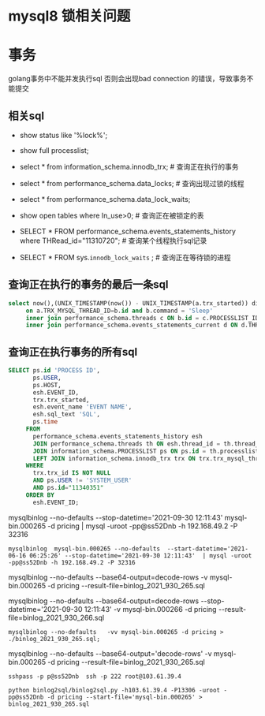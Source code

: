 # mysql8 锁相关问题



# 事务

golang事务中不能并发执行sql 否则会出现bad connection 的错误，导致事务不能提交



## 相关sql

* show status like '%lock%';

* show full processlist;

* select * from information_schema.innodb_trx; # 查询正在执行的事务

* select * from performance_schema.data_locks; # 查询出现过锁的线程

* select * from performance_schema.data_lock_waits;

* show open tables where In_use>0; # 查询正在被锁定的表

* SELECT * FROM performance_schema.events_statements_history where THRead_id="11310720"; # 查询某个线程执行sql记录

* SELECT * FROM sys.`innodb_lock_waits` ; # 查询正在等待锁的进程

  

## 查询正在执行的事务的最后一条sql 

```sql
select now(),(UNIX_TIMESTAMP(now()) - UNIX_TIMESTAMP(a.trx_started)) diff_sec,b.id,b.user,b.host,b.db,d.SQL_TEXT from information_schema.innodb_trx a inner join information_schema.PROCESSLIST b
     on a.TRX_MYSQL_THREAD_ID=b.id and b.command = 'Sleep'
     inner join performance_schema.threads c ON b.id = c.PROCESSLIST_ID
     inner join performance_schema.events_statements_current d ON d.THREAD_ID = c.THREAD_ID;
```



## 查询正在执行事务的所有sql 

```sql
SELECT ps.id 'PROCESS ID',
       ps.USER,
       ps.HOST,
       esh.EVENT_ID,
       trx.trx_started,
       esh.event_name 'EVENT NAME',
       esh.sql_text 'SQL',
       ps.time
     FROM
       performance_schema.events_statements_history esh
       JOIN performance_schema.threads th ON esh.thread_id = th.thread_id
       JOIN information_schema.PROCESSLIST ps ON ps.id = th.processlist_id
       LEFT JOIN information_schema.innodb_trx trx ON trx.trx_mysql_thread_id = ps.id
     WHERE
       trx.trx_id IS NOT NULL
       AND ps.USER != 'SYSTEM_USER'
       AND ps.id="11340351"
     ORDER BY
       esh.EVENT_ID;
```



mysqlbinlog --no-defaults --stop-datetime='2021-09-30 12:11:43' mysql-bin.000265 -d pricing | mysql -uroot -pp@ss52Dnb -h 192.168.49.2 -P 32316


```text
mysqlbinlog  mysql-bin.000265 --no-defaults  --start-datetime='2021-06-16 06:25:26' --stop-datetime='2021-09-30 12:11:43'  | mysql -uroot -pp@ss52Dnb -h 192.168.49.2 -P 32316
```

 mysqlbinlog --no-defaults --base64-output=decode-rows    -v  mysql-bin.000265 -d pricing  --result-file=binlog_2021_930_265.sql

 mysqlbinlog --no-defaults --base64-output=decode-rows   --stop-datetime='2021-09-30 12:11:43'  -v  mysql-bin.000266 -d pricing  --result-file=binlog_2021_930_266.sql







```
mysqlbinlog --no-defaults   -vv mysql-bin.000265 -d pricing > ./binlog_2021_930_265.sql;
```

mysqlbinlog --no-defaults  --base64-output='decode-rows' -v mysql-bin.000265 -d pricing --result-file=binlog_2021_930_265.sql

```
sshpass -p p@ss52Dnb  ssh -p 222 root@103.61.39.4
```

```text
python binlog2sql/binlog2sql.py -h103.61.39.4 -P13306 -uroot -pp@ss52Dnb -d pricing --start-file='mysql-bin.000265' > binlog_2021_930_265.sql
```